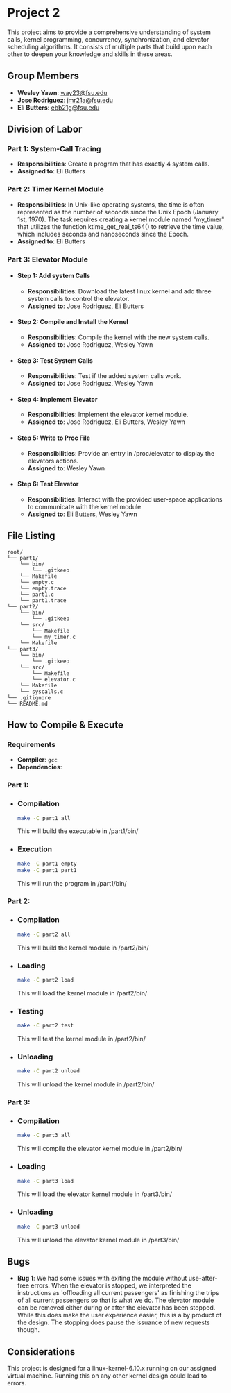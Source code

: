 # Project 2

This project aims to provide a comprehensive understanding of system calls, kernel programming, concurrency, synchronization, and elevator scheduling algorithms. It consists of multiple parts that build upon each other to deepen your knowledge and skills in these areas.

## Group Members
- **Wesley Yawn**: way23@fsu.edu
- **Jose Rodriguez**: jmr21a@fsu.edu
- **Eli Butters**: ebb21g@fsu.edu
## Division of Labor

### Part 1: System-Call Tracing
- **Responsibilities**: Create a program that has exactly 4 system calls.
- **Assigned to**: Eli Butters

### Part 2: Timer Kernel Module
- **Responsibilities**: In Unix-like operating systems, the time is often represented as the number of seconds since the Unix Epoch (January 1st, 1970). The task requires creating a kernel module named "my_timer" that utilizes the function ktime_get_real_ts64() to retrieve the time value, which includes seconds and nanoseconds since the Epoch.
- **Assigned to**: Eli Butters

### Part 3: Elevator Module
- #### Step 1: Add system Calls
    - **Responsibilities**: Download the latest linux kernel and add three system calls to control the elevator.
    - **Assigned to**: Jose Rodriguez, Eli Butters
- #### Step 2: Compile and Install the Kernel
    - **Responsibilities**: Compile the kernel with the new system calls.
    - **Assigned to**: Jose Rodriguez, Wesley Yawn
- #### Step 3: Test System Calls
    - **Responsibilities**: Test if the added system calls work.
    - **Assigned to**: Jose Rodriguez, Wesley Yawn
- #### Step 4: Implement Elevator
    - **Responsibilities**: Implement the elevator kernel module.
    - **Assigned to**: Jose Rodriguez, Eli Butters, Wesley Yawn
- #### Step 5: Write to Proc File
    - **Responsibilities**: Provide an entry in /proc/elevator to display the elevators actions.
    - **Assigned to**: Wesley Yawn
- #### Step 6: Test Elevator
    - **Responsibilities**: Interact with the provided user-space applications to communicate with the kernel module
    - **Assigned to**: Eli Butters, Wesley Yawn

## File Listing
```
root/
└── part1/
    └── bin/
        └── .gitkeep
    └── Makefile
    └── empty.c
    └── empty.trace
    └── part1.c
    └── part1.trace
└── part2/
    └── bin/
        └── .gitkeep
    └── src/
        └── Makefile
        └── my_timer.c
    └── Makefile
└── part3/
    └── bin/
        └── .gitkeep
    └── src/
        └── Makefile
        └── elevator.c
    └── Makefile
    └── syscalls.c
└── .gitignore
└── README.md

```
## How to Compile & Execute

### Requirements
- **Compiler**: `gcc`
- **Dependencies**:

### Part 1:

- ### Compilation
    ```bash
    make -C part1 all
    ```
    This will build the executable in /part1/bin/

- ### Execution
    ```bash
    make -C part1 empty
    make -C part1 part1
    ```
    This will run the program in /part1/bin/

### Part 2:

- ### Compilation
    ```bash
    make -C part2 all
    ```
    This will build the kernel module in /part2/bin/

- ### Loading
    ```bash
    make -C part2 load
    ```
    This will load the kernel module in /part2/bin/

- ### Testing
    ```bash
    make -C part2 test
    ```
    This will test the kernel module in /part2/bin/

- ### Unloading
    ```bash
    make -C part2 unload
    ```
    This will unload the kernel module in /part2/bin/

### Part 3:
- ### Compilation
    ```bash
    make -C part3 all
    ```
    This will compile the elevator kernel module in /part2/bin/

- ### Loading
    ```bash
    make -C part3 load
    ```
    This will load the elevator kernel module in /part3/bin/

- ### Unloading
    ```bash
    make -C part3 unload
    ```
    This will unload the elevator kernel module in /part3/bin/

## Bugs
- **Bug 1**: We had some issues with exiting the module without use-after-free errors. When the elevator is stopped, we interpreted the instructions as 'offloading all current passengers' as finishing the trips of all current passengers so that is what we do. The elevator module can be removed either during or after the elevator has been stopped. While this does make the user experience easier, this is a by product of the design. The stopping does pause the issuance of new requests though.

## Considerations
This project is designed for a linux-kernel-6.10.x running on our assigned virtual machine. Running this on any other kernel design could lead to errors.
